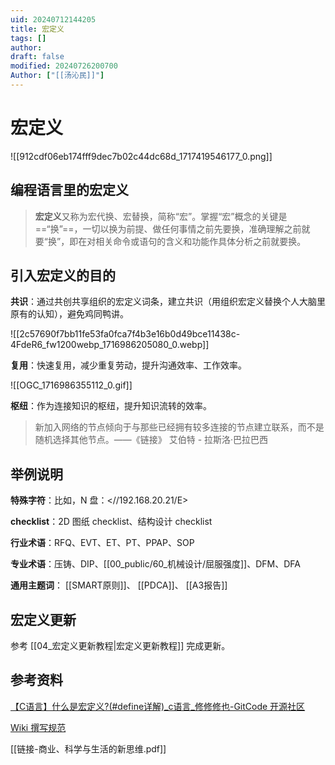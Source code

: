 ```yaml
---
uid: 20240712144205
title: 宏定义
tags: []
author: 
draft: false
modified: 20240726200700
Author: ["[[汤沁民]]"]
---
```


# 宏定义

![[912cdf06eb174fff9dec7b02c44dc68d_1717419546177_0.png]]

## 编程语言里的宏定义

> **宏定义**又称为宏代换、宏替换，简称“宏”。掌握“宏”概念的关键是==“换”==，一切以换为前提、做任何事情之前先要换，准确理解之前就要“换”，即在对相关命令或语句的含义和功能作具体分析之前就要换。

## 引入宏定义的目的

**共识**：通过共创共享组织的宏定义词条，建立共识（用组织宏定义替换个人大脑里原有的认知），避免鸡同鸭讲。

![[2c57690f7bb11fe53fa0fca7f4b3e16b0d49bce11438c-4FdeR6_fw1200webp_1716986205080_0.webp]]

**复用**：快速复用，减少重复劳动，提升沟通效率、工作效率。

![[OGC_1716986355112_0.gif]]

**枢纽**：作为连接知识的枢纽，提升知识流转的效率。

> 新加入网络的节点倾向于与那些已经拥有较多连接的节点建立联系，而不是随机选择其他节点。——《链接》 艾伯特 - 拉斯洛·巴拉巴西

## 举例说明

**特殊字符**：比如，N 盘：<//192.168.20.21/E>

**checklist**：2D 图纸 checklist、结构设计 checklist

**行业术语**：RFQ、EVT、ET、PT、PPAP、SOP

**专业术语**：压铸、DIP、[[00_public/60_机械设计/屈服强度]]、DFM、DFA

**通用主题词**： [[SMART原则]]、 [[PDCA]]、 [[A3报告]]

## 宏定义更新

参考 [[04_宏定义更新教程|宏定义更新教程]] 完成更新。

## 参考资料

[【C语言】什么是宏定义?(#define详解)_c语言_修修修也-GitCode 开源社区](https://gitcode.csdn.net/6628b2d3c46af9264276a7e8.html?dp_token=eyJ0eXAiOiJKV1QiLCJhbGciOiJIUzI1NiJ9.eyJpZCI6NjA0OTIyMCwiZXhwIjoxNzE3NTc2MzA2LCJpYXQiOjE3MTY5NzE1MDYsInVzZXJuYW1lIjoid2VpeGluXzQzNTQzMzAxIn0.j0hVT8Q73gV4DEJmSfZosw25ksL5thUmut5Zje4fRhs#devmenu1)

[Wiki 撰写规范](https://learnku.com/docs/guide/wiki-composing/3959)

[[链接-商业、科学与生活的新思维.pdf]]
